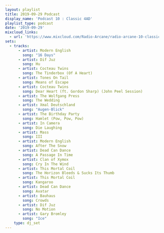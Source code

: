 ```yaml
---
layout: playlist
title: 2019-09-29 Podcast
display_name: 'Podcast 10 : Classic 4AD'
playlist_type: podcast
date: '2019-09-29'
mixcloud_links:
  - url: 'https://www.mixcloud.com/Radio-Arcane/radio-arcane-10-classic-4ad'
sets:
  - tracks:
      - artist: Modern English
        song: "16 Days"
      - artist: Dif Juz
        song: Hu
      - artist: Cocteau Twins
        song: The Tinderbox (Of A Heart)
      - artist: Tones On Tail
        song: Means of Escape
      - artist: Cocteau Twins
        song: Dear Heart (ft. Gordon Sharp) (John Peel Session)
      - artist: The Wolfgang Press
        song: The Wedding
      - artist: Xmal Deutschland
        song: "Augen·Blick"
      - artist: The Birthday Party
        song: Hamlet (Pow, Pow, Pow)
      - artist: In Camera
        song: Die Laughing
      - artist: Mass
        song: III
      - artist: Modern English
        song: After The Snow
      - artist: Dead Can Dance
        song: A Passage In Time
      - artist: Clan of Xymox
        song: Cry In The Wind
      - artist: This Mortal Coil
        song: The Horizon Bleeds & Sucks Its Thumb
      - artist: This Mortal Coil
        song: Kangaroo
      - artist: Dead Can Dance
        song: Avatar
      - artist: Bauhaus
        song: Crowds
      - artist: Dif Juz
        song: No Motion
      - artist: Gary Bromley
        song: "Ice"
    type: dj_set
---
```


